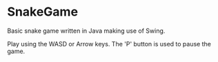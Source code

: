 # SnakeGame
Basic snake game written in Java making use of Swing.

Play using the WASD or Arrow keys. The 'P' button is used to pause the game.
